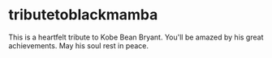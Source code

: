 # tributetoblackmamba
This is a heartfelt tribute to Kobe Bean Bryant. You'll be amazed by his great achievements. May his soul rest in peace.
